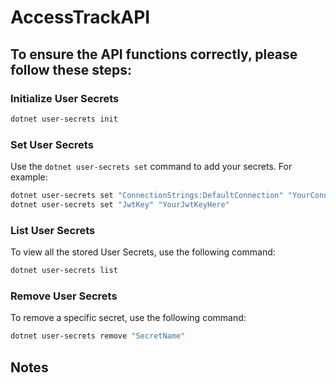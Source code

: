 # AccessTrackAPI

## To ensure the API functions correctly, please follow these steps:

### Initialize User Secrets
```sh
dotnet user-secrets init
```

### Set User Secrets
Use the `dotnet user-secrets set` command to add your secrets. For example:

```sh
dotnet user-secrets set "ConnectionStrings:DefaultConnection" "YourConnectionStringHere"
dotnet user-secrets set "JwtKey" "YourJwtKeyHere"
```

### List User Secrets
To view all the stored User Secrets, use the following command:

```sh
dotnet user-secrets list
```

### Remove User Secrets
To remove a specific secret, use the following command:

```sh
dotnet user-secrets remove "SecretName"
```

## Notes
